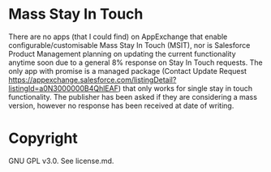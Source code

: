 # Mass Stay In Touch

There are no apps (that I could find) on AppExchange that enable configurable/customisable Mass Stay In Touch (MSIT), nor is Salesforce Product Management planning on updating the current functionality anytime soon due to a general 8% response on Stay In Touch requests.
The only app with promise is a managed package (Contact Update Request https://appexchange.salesforce.com/listingDetail?listingId=a0N3000000B4QhlEAF) that only works for single stay in touch functionality. The publisher has been asked if they are considering a mass version, however no response has been received at date of writing.

# Copyright

GNU GPL v3.0. See license.md.